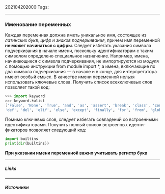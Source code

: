 202104202000
Tags:
___
### Именование переменных

Каждая переменная должна иметь уникальное имя, состоящее из *латинских букв, цифр и знаков подчеркивания*, причем имя переменной **не может начинаться с цифры**. Следует избегать указания символа подчеркивания в начале имени, поскольку идентификаторам с таким символом определено специальное назначение. Например, имена, начинающиеся с символа подчеркивания, не импортируются из модуля с помощью инструкции from module import \*, а имена, включающие по два символа подчеркивания — в начале и в конце, для интерпретатора имеют особый смысл.
В качестве имени переменной нельзя использовать ключевые слова. Получить список всехключевых слов позволяет такой код:
```python
>>> import keyword
>>> keyword.kwlist
['False', 'None', 'True', 'and', 'as', 'assert', 'break', 'class', 'continue',
'def', 'del', 'elif', 'else', 'except', 'finally', 'for', 'from', 'global', 'if', 'import', 'in', 'is', 'lambda', 'nonlocal', 'not', 'or', 'pass', 'raise', 'return', 'try', 'while', 'with', 'yield']
```
Помимо ключевых слов, следует избегать совпадений со встроенными идентификаторами. Получить полный список встроенных иденти-
фикаторов позволяет следующий код:
```python
import builtins
print(dir(builtins))
```
**При указании имени переменной важно учитывать регистр букв**

___
##### Links


---
##### Источники
